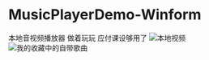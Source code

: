 # MusicPlayerDemo-Winform
本地音视频播放器 
做着玩玩 应付课设够用了
![本地视频](https://github.com/dubinaaa/MusicPlayerDemo-Winform/assets/117990653/be2a99ee-5063-4fde-881a-b5455032f3f7)
![我的收藏中的自带歌曲](https://github.com/dubinaaa/MusicPlayerDemo-Winform/assets/117990653/efaaf5e5-5a5f-4071-9a87-ff7f957adbe0)

